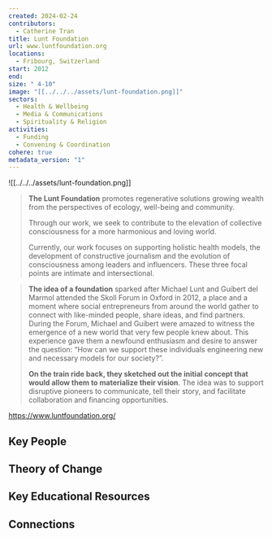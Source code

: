 ```yaml
---
created: 2024-02-24
contributors:
  - Catherine Tran
title: Lunt Foundation
url: www.luntfoundation.org
locations:
  - Fribourg, Switzerland
start: 2012
end: 
size: " 4-10"
image: "[[../../../assets/lunt-foundation.png]]"
sectors:
  - Health & Wellbeing
  - Media & Communications
  - Spirituality & Religion
activities:
  - Funding
  - Convening & Coordination
cohere: true
metadata_version: "1"
---
```

![[../../../assets/lunt-foundation.png]]


>**The Lunt Foundation** promotes regenerative solutions growing wealth from the perspectives of ecology, well-being and community.   
  >
>Through our work, we seek to contribute to the elevation of collective consciousness for a more harmonious and loving world.   
  >
>Currently, our work focuses on supporting holistic health models, the development of constructive journalism and the evolution of consciousness among leaders and influencers. These three focal points are intimate and intersectional.

>**The idea of a foundation** sparked after Michael Lunt and Guibert del Marmol attended the Skoll Forum in Oxford in 2012, a place and a moment where social entrepreneurs from around the world gather to connect with like-minded people, share ideas, and find partners. During the Forum, Michael and Guibert were amazed to witness the emergence of a new world that very few people knew about. This experience gave them a newfound enthusiasm and desire to answer the question: “How can we support these individuals engineering new and necessary models for our society?”.
>
>**On the train ride back, they sketched out the initial concept that would allow them to materialize their vision**. The idea was to support disruptive pioneers to communicate, tell their story, and facilitate collaboration and financing opportunities. 

https://www.luntfoundation.org/

## Key People

## Theory of Change

## Key Educational Resources

## Connections










